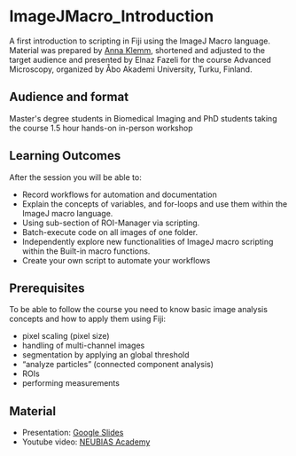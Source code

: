 # ImageJMacro_Introduction
A first introduction to scripting in Fiji using the ImageJ Macro language.
Material was prepared by [Anna Klemm](https://www.it.uu.se/katalog/annkl878), shortened and adjusted to the target audience and presented by Elnaz Fazeli for the course Advanced Microscopy, organized by Åbo Akademi University, Turku, Finland.

## Audience and format
Master's degree students in Biomedical Imaging and PhD students taking the course
1.5 hour hands-on in-person workshop

## Learning Outcomes
After the session you will be able to:
* Record workflows for automation and documentation
* Explain the concepts of variables, and for-loops and use them within the ImageJ macro language.
* Using sub-section of ROI-Manager via scripting.
* Batch-execute code on all images of one folder.
* Independently explore new functionalities of ImageJ macro scripting within the Built-in macro functions.
* Create your own script to automate your workflows

## Prerequisites
To be able to follow the course you need to know basic image analysis concepts and how to apply them using Fiji:
* pixel scaling (pixel size)
* handling of multi-channel images
* segmentation by applying an global threshold
* “analyze particles” (connected component analysis)
* ROIs
* performing measurements

## Material
* Presentation: [Google Slides](https://docs.google.com/presentation/d/1rA4XXI0Rv9PEAZuNlouJYNR4T0_IzqUcmKKu0lV5AQY/edit?usp=sharing)
* Youtube video: [NEUBIAS Academy](https://www.youtube.com/watch?v=o8tfkdcd3DA)
